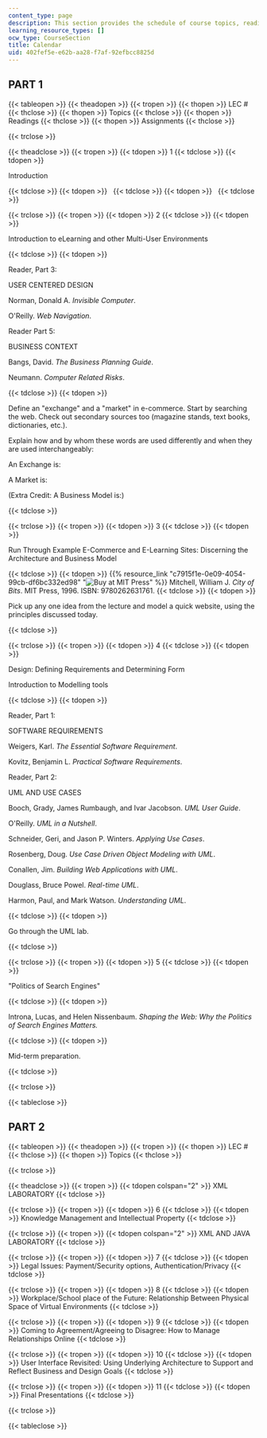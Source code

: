 ```yaml
---
content_type: page
description: This section provides the schedule of course topics, readings, and assignments.
learning_resource_types: []
ocw_type: CourseSection
title: Calendar
uid: 402fef5e-e62b-aa28-f7af-92efbcc8825d
---
```


PART 1
------

{{< tableopen >}}
{{< theadopen >}}
{{< tropen >}}
{{< thopen >}}
LEC #
{{< thclose >}}
{{< thopen >}}
Topics
{{< thclose >}}
{{< thopen >}}
Readings
{{< thclose >}}
{{< thopen >}}
Assignments
{{< thclose >}}

{{< trclose >}}

{{< theadclose >}}
{{< tropen >}}
{{< tdopen >}}
1
{{< tdclose >}}
{{< tdopen >}}


Introduction


{{< tdclose >}}
{{< tdopen >}}
 
{{< tdclose >}}
{{< tdopen >}}
 
{{< tdclose >}}

{{< trclose >}}
{{< tropen >}}
{{< tdopen >}}
2
{{< tdclose >}}
{{< tdopen >}}


Introduction to eLearning and other Multi-User Environments


{{< tdclose >}}
{{< tdopen >}}


Reader, Part 3:

USER CENTERED DESIGN

Norman, Donald A. _Invisible Computer_.

O'Reilly. _Web Navigation_.

Reader Part 5:

BUSINESS CONTEXT

Bangs, David. _The Business Planning Guide_.

Neumann. _Computer Related Risks_.


{{< tdclose >}}
{{< tdopen >}}


Define an "exchange" and a "market" in e-commerce. Start by searching the web. Check out secondary sources too (magazine stands, text books, dictionaries, etc.).

Explain how and by whom these words are used differently and when they are used interchangeably:

An Exchange is:

A Market is:

(Extra Credit: A Business Model is:)


{{< tdclose >}}

{{< trclose >}}
{{< tropen >}}
{{< tdopen >}}
3
{{< tdclose >}}
{{< tdopen >}}


Run Through Example E-Commerce and E-Learning Sites: Discerning the Architecture and Business Model


{{< tdclose >}}
{{< tdopen >}}
{{% resource_link "c7915f1e-0e09-4054-99cb-df6bc332ed98" "![Buy at MIT Press](/images/mp_logo.gif)" %}} Mitchell, William J. _City of Bits_. MIT Press, 1996. ISBN: 9780262631761.
{{< tdclose >}}
{{< tdopen >}}


Pick up any one idea from the lecture and model a quick website, using the principles discussed today.


{{< tdclose >}}

{{< trclose >}}
{{< tropen >}}
{{< tdopen >}}
4
{{< tdclose >}}
{{< tdopen >}}


Design: Defining Requirements and Determining Form

Introduction to Modelling tools


{{< tdclose >}}
{{< tdopen >}}


Reader, Part 1:

SOFTWARE REQUIREMENTS

Weigers, Karl. _The Essential Software Requirement_.

Kovitz, Benjamin L. _Practical Software Requirements_.

Reader, Part 2:

UML AND USE CASES

Booch, Grady, James Rumbaugh, and Ivar Jacobson. _UML User Guide_.

O'Reilly. _UML in a Nutshell_.

Schneider, Geri, and Jason P. Winters. _Applying Use Cases_.

Rosenberg, Doug. _Use Case Driven Object Modeling with UML_.

Conallen, Jim. _Building Web Applications with UML_.

Douglass, Bruce Powel. _Real-time UML_.

Harmon, Paul, and Mark Watson. _Understanding UML_.


{{< tdclose >}}
{{< tdopen >}}


Go through the UML lab.


{{< tdclose >}}

{{< trclose >}}
{{< tropen >}}
{{< tdopen >}}
5
{{< tdclose >}}
{{< tdopen >}}


"Politics of Search Engines"


{{< tdclose >}}
{{< tdopen >}}


Introna, Lucas, and Helen Nissenbaum. _Shaping the Web: Why the Politics of Search Engines Matters._


{{< tdclose >}}
{{< tdopen >}}


Mid-term preparation.


{{< tdclose >}}

{{< trclose >}}

{{< tableclose >}}

PART 2
------

{{< tableopen >}}
{{< theadopen >}}
{{< tropen >}}
{{< thopen >}}
LEC #
{{< thclose >}}
{{< thopen >}}
Topics
{{< thclose >}}

{{< trclose >}}

{{< theadclose >}}
{{< tropen >}}
{{< tdopen colspan="2" >}}
XML LABORATORY
{{< tdclose >}}

{{< trclose >}}
{{< tropen >}}
{{< tdopen >}}
6
{{< tdclose >}}
{{< tdopen >}}
Knowledge Management and Intellectual Property
{{< tdclose >}}

{{< trclose >}}
{{< tropen >}}
{{< tdopen colspan="2" >}}
XML AND JAVA LABORATORY
{{< tdclose >}}

{{< trclose >}}
{{< tropen >}}
{{< tdopen >}}
7
{{< tdclose >}}
{{< tdopen >}}
Legal Issues: Payment/Security options, Authentication/Privacy
{{< tdclose >}}

{{< trclose >}}
{{< tropen >}}
{{< tdopen >}}
8
{{< tdclose >}}
{{< tdopen >}}
Workplace/School place of the Future: Relationship Between Physical Space of Virtual Environments
{{< tdclose >}}

{{< trclose >}}
{{< tropen >}}
{{< tdopen >}}
9
{{< tdclose >}}
{{< tdopen >}}
Coming to Agreement/Agreeing to Disagree: How to Manage Relationships Online
{{< tdclose >}}

{{< trclose >}}
{{< tropen >}}
{{< tdopen >}}
10
{{< tdclose >}}
{{< tdopen >}}
User Interface Revisited: Using Underlying Architecture to Support and Reflect Business and Design Goals
{{< tdclose >}}

{{< trclose >}}
{{< tropen >}}
{{< tdopen >}}
11
{{< tdclose >}}
{{< tdopen >}}
Final Presentations
{{< tdclose >}}

{{< trclose >}}

{{< tableclose >}}